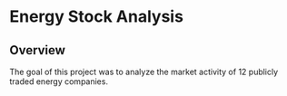 # Energy Stock Analysis

## Overview
The goal of this project was to analyze the market activity of 12 publicly traded energy companies.
